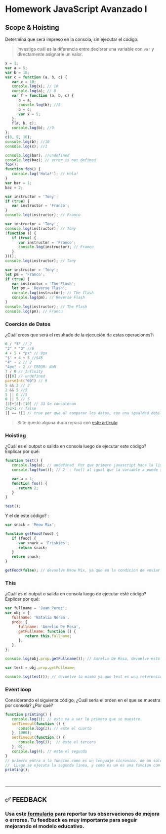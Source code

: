 # Homework JavaScript Avanzado I

## Scope & Hoisting

Determiná que será impreso en la consola, sin ejecutar el código.

> Investiga cuál es la diferencia entre declarar una variable con `var` y directamente asignarle un valor.

```javascript
x = 1;
var a = 5;
var b = 10;
var c = function (a, b, c) {
   var x = 10;
   console.log(x); // 10
   console.log(a); // 8
   var f = function (a, b, c) {
      b = a;
      console.log(b); //8 
      b = c;
      var x = 5;
   };
   f(a, b, c);
   console.log(b); //9
};
c(8, 9, 10);
console.log(b); //10
console.log(x); //1
```

```javascript
console.log(bar); //undefined
console.log(baz); // error is not defined
foo();
function foo() {
   console.log('Hola!'); // Hola!
}
var bar = 1;
baz = 2;
```

```javascript
var instructor = 'Tony';
if (true) {
   var instructor = 'Franco';
}
console.log(instructor); // Franco
```

```javascript
var instructor = 'Tony';
console.log(instructor); // Tony
(function () {
   if (true) {
      var instructor = 'Franco';
      console.log(instructor); // Franco
   }
})();
console.log(instructor); // Tony
```

```javascript
var instructor = 'Tony';
let pm = 'Franco';
if (true) {
   var instructor = 'The Flash';
   let pm = 'Reverse Flash';
   console.log(instructor); // The flash
   console.log(pm); // Reverse Flash
}
console.log(instructor); // The Flash
console.log(pm); // Franco
```

### Coerción de Datos

¿Cuál crees que será el resultado de la ejecución de estas operaciones?:

```javascript
6 / "3" // 2
"2" * "3" //6
4 + 5 + "px" // 9px
"$" + 4 + 5 //$45
"4" - 2 // 2
"4px" - 2 // ERROR: NaN
7 / 0 // Infinity
{}[0] // undefined
parseInt("09") // 9
5 && 2 // 2
2 && 5 //5
5 || 0 //5
0 || 5 // 5
[3]+[3]-[10] // 33 Se concatenan
3>2>1 // false
[] == ![] // true por que al comparar los datos, con una igualdad debil, javascript interpreta el primer array vacio true, como un valor primitivo que seria una cadena vacia "" entoces esta daria false. y estaria comprobando si false es igual a distinto de true.
```

> Si te quedó alguna duda repasá con [este artículo](http://javascript.info/tutorial/object-conversion).

### Hoisting

¿Cuál es el output o salida en consola luego de ejecutar este código? Explicar por qué:

```javascript
function test() {
   console.log(a); // undefined  Por que primero javascript hace la lista, de los vars y funciones, y luego realiza la ejecucion
   console.log(foo()); // 2  : foo() al igual que la variable a puede ser llamada desde cualquier punto de la funcion. pero al contrario una variable las funciones crean su propio ambito, por lo tanto al ser ejectuada esta se envia al JS call, y devuelve su resultado. Todas las funciones devuelven un resultado independientemente si esta declarado return o no!

   var a = 1;
   function foo() {
      return 2;
   }
}

test();
```

Y el de este código? :

```javascript
var snack = 'Meow Mix';

function getFood(food) {
   if (food) {
      var snack = 'Friskies';
      return snack;
   }
   return snack;
}

getFood(false); // devuelve Meow Mix, ya que en la condicion de enviar Friskies, es si food es true, pero como el parametro food es false se envia la variable global snack.
```

### This

¿Cuál es el output o salida en consola luego de ejecutar esté código? Explicar por qué:

```javascript
var fullname = 'Juan Perez';
var obj = {
   fullname: 'Natalia Nerea',
   prop: {
      fullname: 'Aurelio De Rosa',
      getFullname: function () {
         return this.fullname;
      },
   },
};

console.log(obj.prop.getFullname()); // Aurelio De Rosa, devuelve esto ya que al usar this.fullname, hace referencia al objecto obj.prop

var test = obj.prop.getFullname;

console.log(test()); // devuelve lo mismo ya que test es una referencia al metodo getFullname del objecto obj.prop
```

### Event loop

Considerando el siguiente código, ¿Cuál sería el orden en el que se muestra por consola? ¿Por qué?

```javascript
function printing() {
   console.log(1); // esto va a ser lo primero que se muestre.
   setTimeout(function () {
      console.log(2); // este el cuarto
   }, 1000);  
   setTimeout(function () {
      console.log(3);  // este el tercero
   }, 0);  
   console.log(4); // este el segundo
}
// primero entra a la funcion como es un lenguaje sicronico. de un solo hilo, se ejecuta su primer linea, que es 1.
//  Luego se ejecuta la segunda linea, y como es un es una funcion con un intervalo, esta es llevada al web api pasado al segundo se mete en cola Mientras la ejecucion sigue su curso, Por lo tanto sera el ultimo en mostrarse. Luego entra en el 2 setTimeout. pero como hace el proceso de enviarse al webapi, y luego enviarse a la cola. Tarda mas en salir que el ultimo console.log(4); que no es enviado a ninguna parte si no que sale directamente.
printing();
```

</br >

---

## **✅ FEEDBACK**

### Usa este [**formulario**](https://docs.google.com/forms/d/e/1FAIpQLSe1MybH_Y-xcp1RP0jKPLndLdJYg8cwyHkSb9MwSrEjoxyzWg/viewform) para reportar tus observaciones de mejora o errores. Tu feedback es muy importante para seguir mejorando el modelo educativo.
